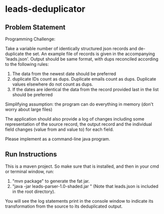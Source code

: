 # leads-deduplicator

## Problem Statement
Programming Challenge:

Take a variable number of identically structured json records and de-duplicate the set. An example file of records is given in the accompanying 'leads.json'. Output should be same format, with dups reconciled according to the following rules:

1. The data from the newest date should be preferred
2. duplicate IDs count as dups. Duplicate emails count as dups. Duplicate values elsewhere do not count as dups.
3. If the dates are identical the data from the record provided last in the list should be preferred

Simplifying assumption: the program can do everything in memory (don't worry about large files)

The application should also provide a log of changes including some representation of the source record, the output record and the individual field changes (value from and value to) for each field.

Please implement as a command-line java program.

## Run Instructions
This is a maven project. So make sure that is installed, and then in your cmd or terminal window, run:
1. "mvn package" to generate the fat jar.
2. "java -jar leads-parser-1.0-shaded.jar <path to leads.json file>" (Note that leads.json is included in the root directory).

You will see the log statements print in the console window to indicate its transformation from the source to its deduplicated output.
